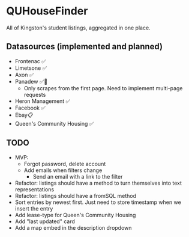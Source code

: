 # QUHouseFinder

All of Kingston's student listings, aggregated in one place.

## Datasources (implemented and planned)

- Frontenac ✅
- Limetsone ✅
- Axon ✅
- Panadew ✅🚧
  - Only scrapes from the first page. Need to implement multi-page requests
- Heron Management ✅
- Facebook ✅
- Ebay📋
- Queen's Community Housing ✅

## TODO
- MVP:
  - Forgot password, delete account
  - Add emails when filters change
    - Send an email with a link to the filter
- Refactor: listings should have a method to turn themselves into text representations
- Refactor: listings should have a fromSQL method
- Sort entries by newest first. Just need to store timestamp when we insert the entry
- Add lease-type for Queen's Community Housing
- Add "last updated" card
- Add a map embed in the description dropdown